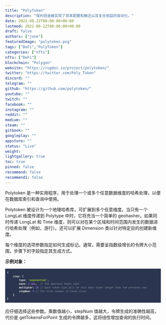 ```yaml
---
title: "PolyToken"
description: "保利冠金融实现了资本配置和搬迁以及复合收益的自动化。"
date: 2022-08-22T00:00:00+08:00
lastmod: 2022-08-22T00:00:00+08:00
draft: false
authors: ["june"]
featuredImage: "polytoken.png"
tags: ["DeFi","PolyToken"]
categories: ["nfts"]
nfts: ["DeFi"]
blockchain: "Polygon"
website: "https://rugdoc.io/project/polytoken/"
twitter: "https://twitter.com/Poly_Token"
discord: ""
telegram: ""
github: "https://github.com/polytoken/"
youtube: ""
twitch: ""
facebook: ""
instagram: ""
reddit: ""
medium: ""
steam: ""
gitbook: ""
googleplay: ""
appstore: ""
status: "Live"
weight: 
lightgallery: true
toc: true
pinned: false
recommend: false
recommend1: false
---
```


Polytoken 是一种实用程序，用于处理一个或多个任意数据维度的哈希处理，以便在数据库索引和查询中使用。

Polytoken 被设计为一个地理哈希库，可扩展到多个任意维度。当只有一个 LongLat 维度传递到 Polytype 中时，它将充当一个简单的 geohasher。如果同时传递 LongLat 和 Time 维度，则可以对在某个区域和时间范围内发生的数据进行哈希处理（例如，游行）。还可以扩展 Dimension 类以针对特定目的创建新维度。

每个维度的选项参数指定如何生成标记。通常，需要呈指数级增长的令牌大小范围，步骤下的字段指定其生成方式。

**示例对象：**

![Polytoken](11.png)

应仔细选择这些参数。乘数值越小，stepNum 值越大，令牌生成的准确性越高，代价是 getTokensForPoint 生成的令牌越多，这将线性增加查询的执行时间。